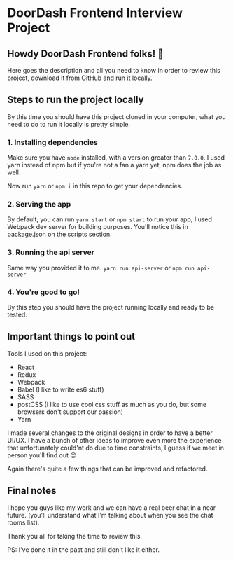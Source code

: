 # DoorDash Frontend Interview Project

## Howdy DoorDash Frontend folks! 👋  

Here goes the description and all you need to know in order to review this project, download it from GitHub and run it
locally.

## Steps to run the project locally
By this time you should have this project cloned in your computer, what you need to do to run it locally 
is pretty simple.

### 1. Installing dependencies
Make sure you have `node` installed, with a version greater than `7.0.0`. I used yarn instead of npm but if you're not
a fan a yarn yet, npm does the job as well.

Now run `yarn` or `npm i` in this repo to get your dependencies.

### 2. Serving the app
By default, you can run `yarn start` or `npm start` to run your app, I used Webpack dev server for building purposes.
You'll notice this in package.json on the scripts section.

### 3. Running the api server
Same way you provided it to me. `yarn run api-server` or `npm run api-server`

### 4. You're good to go!
By this step you should have the project running locally and ready to be tested.

## Important things to point out
Tools I used on this project:

- React
- Redux
- Webpack
- Babel (I like to write es6 stuff)
- SASS
- postCSS (I like to use cool css stuff as much as you do, but some browsers don't support our passion)
- Yarn

I made several changes to the original designs in order to have a better UI/UX. I have a bunch of other ideas 
to improve even more the experience that unfortunately could'nt do due to time constraints, I guess if we meet
in person you'll find out :wink:

Again there's quite a few things that can be improved and refactored. 

## Final notes
I hope you guys like my work and we can have a real beer chat in a near future. (you'll understand what I'm talking about when you see
the chat rooms list).

Thank you all for taking the time to review this. 

PS: I've done it in the past and still don't like it either.